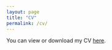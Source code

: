 ```yaml
---
layout: page
title: "CV"
permalink: /cv/
---
```


You can view or download my CV [here](assets/CV_ElijahWatson.pdf).

<!-- Optional embedded preview -->
<!--
<embed src="/assets/Elijah_Watson_CV_2025.pdf" width="100%" height="800px" type="application/pdf">
-->
